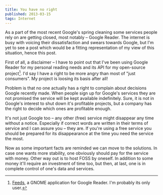 ```yaml
---
title: You have no right
published: 2013-03-15
tags: Internet
---
```


As a part of the most recent Google's spring cleaning some services people
rely on are getting closed, most notably – Google Reader. The internet
is busy with voicing their dissatisfaction and swears towards Google, but
I'm yet to see a post which would be a fitting representation of my view of
this situation, hence this post.

First of all, a disclaimer – I have to point out that I've been using Google
Reader for my personal reading needs and its API for my open-source
project[^1]. I'd say I have a right to be more angry than most of "just
consumers". My project is loosing its basis after all!

[feeds]: https://github.com/simukis/Feeds

[^1]: [Feeds][feeds], a GNOME application for Google Reader. I'm probably its
      only user.

Problem is that no one actually has a right to complain about decisions
Google recently made. When people sign up for Google's services
they are not promised the service will be kept available indefinitely. Sure, it
is not in Google's interest to shut down it's profitable projects, but a
company has the right to decide which ones are profitable enough.

It's not just Google too – any other (free) service might disappear any
time without a notice. Especially if correct words are written in their terms
of service and I can assure you – they are. If you're using a free service
you should be prepared for its disappearance at the time you need the service
the most.

Now as some important facts are reminded we can move to the solutions. In
case one wants more stability, one obviously should pay for the service with
money.
Other way out is to host FOSS by oneself. In addition to some money
it'll require an investment of time too, but then, at last, one is in complete
control of one's data and services.
